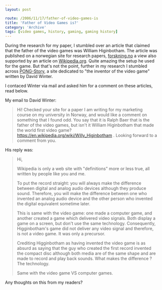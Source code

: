 ```yaml
---
layout: post

route: /2006/11/17/father-of-video-games-is
title: 'Father of Video Games is?'
category: 'Archive'
tags: [video games, history, gaming, gaming history]
---
```


During the research for my paper, I stumbled over an article that claimed that
the father of the video games was William Higinbotham. The article was published
on a norwegian site for research papers,
[forskning.no](http://www.forskning.no/Artikler/2004/mars/1077822052.02) a view
also supported by an article on
[Wikipedia.org](https://en.wikipedia.org/wiki/William_Higinbotham). Quite
amazing the setup he used for the game. But that's not the point, further in my
research I stumbled across [PONG-Story](http://www.pong-story.com/), a site
dedicated to "the inventor of the video game" written by David Winter.

I contaced Winter via mail and asked him for a comment on these articles, read
below.

My email to David Winter:

> Hi! Checked your site for a paper I am writing for my marketing course on my
> university in Norway, and would like a comment on something that I found odd.
> You say that it is Ralph Baer that is the father of the video games, but isn't
> it William Higinbotham that made the world first video game?
> https://en.wikipedia.org/wiki/Willy_Higinbotham . Looking forward to a comment
> from you.

His reply was:

> Hi,
>
> Wikipedia is only a web site with "definitions" more or less true, all written
> by people like you and me.
>
> To put the record straight: you will always make the difference between
> digital and analog audio devices although they produce sound. Therefore, you
> will make the difference between one who invented an analog audio device and
> the other person who invented the digital equivalent sometime later.
>
> This is same with the video game: one made a computer game, and another
> created a game which delivered video signals. Both display a game on a screen,
> but don't use the same technology. Consequently, Higginbotham's game did not
> deliver any video signal and therefore, is not a video game. It was only a
> precursor.
>
> Crediting Higginbotham as having invented the video game is as absurd as
> saying that the guy who created the first record invented the compact disc
> although both media are of the same shape and are made to record and play back
> sounds. What makes the difference ? The technology.
>
> Same with the video game VS computer games.

Any thoughts on this from my readers?
